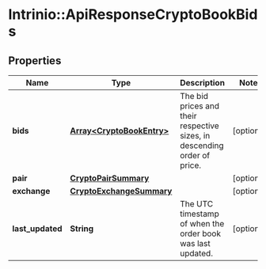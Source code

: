 # Intrinio::ApiResponseCryptoBookBids

## Properties
Name | Type | Description | Notes
------------ | ------------- | ------------- | -------------
**bids** | [**Array&lt;CryptoBookEntry&gt;**](CryptoBookEntry.md) | The bid prices and their respective sizes, in descending order of price. | [optional] 
**pair** | [**CryptoPairSummary**](CryptoPairSummary.md) |  | [optional] 
**exchange** | [**CryptoExchangeSummary**](CryptoExchangeSummary.md) |  | [optional] 
**last_updated** | **String** | The UTC timestamp of when the order book was last updated. | [optional] 


